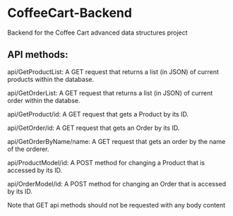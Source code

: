 # CoffeeCart-Backend

Backend for the Coffee Cart advanced data structures project

## API methods:

api/GetProductList: A GET request that returns a list (in JSON) of current products within the database.

api/GetOrderList: A GET request that returns a list (in JSON) of current order within the databse.

api/GetProduct/id: A GET request that gets a Product by its ID.

api/GetOrder/id: A GET request that gets an Order by its ID.

api/GetOrderByName/name: A GET request that gets an order by the name of the orderer.

api/ProductModel/id: A POST method for changing a Product that is accessed by its ID.

api/OrderModel/id: A POST method for changing an Order that is accessed by its ID.

Note that GET api methods should not be requested with any body content
